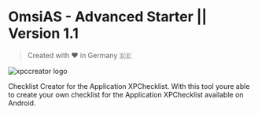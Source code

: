# OmsiAS - Advanced Starter  || Version 1.1

> Created with :heart: in Germany :de:

![xpccreator logo](https://i.imgur.com/fBL5WBJ.jpg)

Checklist Creator for the Application XPChecklist. With this tool youre able to create your own checklist for the Application XPChecklist available on Android.
